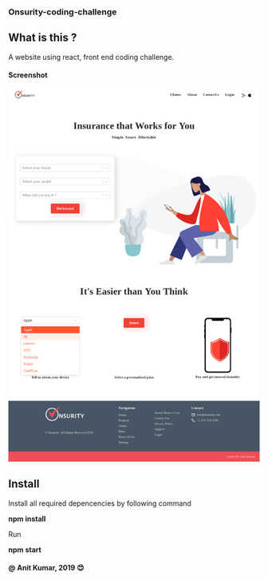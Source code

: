 ### Onsurity-coding-challenge

## What is this ?
A website using react, front end coding challenge.

#### Screenshot 
![](Screenshot/Screenshot_2019-05-19%20Onsurity%20Coding%20Challenge.png)

## Install
Install all required depencencies by following command

**npm install**  

Run

**npm start** 

#### @ Anit Kumar, 2019  :blush:
